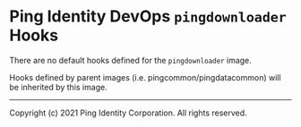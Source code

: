
# Ping Identity DevOps `pingdownloader` Hooks
There are no default hooks defined for the `pingdownloader` image.

Hooks defined by parent images (i.e. pingcommon/pingdatacommon)
will be inherited by this image.

---

Copyright (c) 2021 Ping Identity Corporation. All rights reserved.
